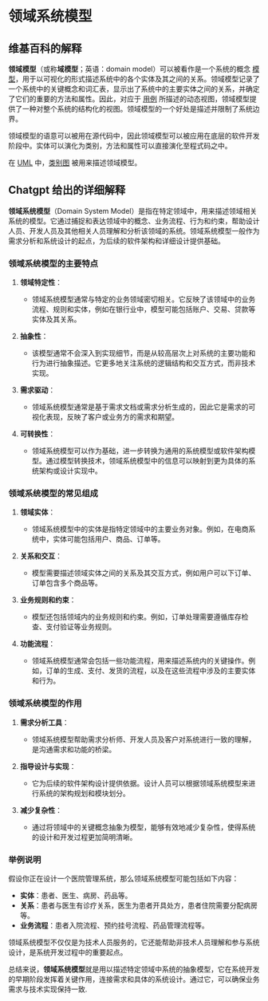 # 领域系统模型

## 维基百科的解释

**领域模型**（或称**域模型**；英语：domain model）可以被看作是一个系统的概念 [模型](https://zh.wikipedia.org/wiki/%E6%A8%A1%E5%9E%8B "模型")，用于以可视化的形式描述系统中的各个实体及其之间的关系。领域模型记录了一个系统中的关键概念和词汇表，显示出了系统中的主要实体之间的关系，并确定了它们的重要的方法和属性。因此，对应于 [用例](https://zh.wikipedia.org/wiki/%E7%94%A8%E4%BE%8B "用例") 所描述的动态视图，领域模型提供了一种对整个系统的结构化的视图。领域模型的一个好处是描述并限制了系统边界。

领域模型的语意可以被用在源代码中，因此领域模型可以被应用在底层的软件开发阶段中。实体可以演化为类别，方法和属性可以直接演化至程式码之中。

在 [UML](https://zh.wikipedia.org/wiki/UML "UML") 中，[类别图](https://zh.wikipedia.org/wiki/%E9%A1%9E%E5%88%A5%E5%9C%96 "类别图") 被用来描述领域模型。

## Chatgpt 给出的详细解释

**领域系统模型**（Domain System Model）是指在特定领域中，用来描述领域相关系统的模型。它通过捕捉和表达领域中的概念、业务流程、行为和约束，帮助设计人员、开发人员及其他相关人员理解和分析该领域的系统。领域系统模型一般作为需求分析和系统设计的起点，为后续的软件架构和详细设计提供基础。

### 领域系统模型的主要特点

1. **领域特定性**：
   - 领域系统模型通常与特定的业务领域密切相关。它反映了该领域中的业务流程、规则和实体，例如在银行业中，模型可能包括账户、交易、贷款等实体及其关系。

2. **抽象性**：
   - 该模型通常不会深入到实现细节，而是从较高层次上对系统的主要功能和行为进行抽象描述。它更多地关注系统的逻辑结构和交互方式，而非技术实现。

3. **需求驱动**：
   - 领域系统模型通常是基于需求文档或需求分析生成的，因此它是需求的可视化表现，反映了客户或业务方的需求和期望。

4. **可转换性**：
   - 领域系统模型可以作为基础，进一步转换为通用的系统模型或软件架构模型。通过模型转换技术，领域系统模型中的信息可以映射到更为具体的系统架构或设计实现中。

### 领域系统模型的常见组成

1. **领域实体**：
   - 领域系统模型中的实体是指特定领域中的主要业务对象。例如，在电商系统中，实体可能包括用户、商品、订单等。

2. **关系和交互**：
   - 模型需要描述领域实体之间的关系及其交互方式，例如用户可以下订单、订单包含多个商品等。

3. **业务规则和约束**：
   - 模型还包括领域内的业务规则和约束。例如，订单处理需要遵循库存检查、支付验证等业务规则。

4. **功能流程**：
   - 领域系统模型通常会包括一些功能流程，用来描述系统内的关键操作。例如，订单的生成、支付、发货的流程，以及在这些流程中涉及的主要实体和行为。

### 领域系统模型的作用

1. **需求分析工具**：
   - 领域系统模型帮助需求分析师、开发人员及客户对系统进行一致的理解，是沟通需求和功能的桥梁。

2. **指导设计与实现**：
   - 它为后续的软件架构设计提供依据。设计人员可以根据领域系统模型来进行系统的架构规划和模块划分。

3. **减少复杂性**：
   - 通过将领域中的关键概念抽象为模型，能够有效地减少复杂性，使得系统的设计和开发过程更加简明清晰。

### 举例说明

假设你正在设计一个医院管理系统，那么领域系统模型可能包括如下内容：

- **实体**：患者、医生、病房、药品等。
- **关系**：患者与医生有诊疗关系，医生为患者开具处方，患者住院需要分配病房等。
- **业务流程**：患者入院流程、预约挂号流程、药品管理流程等。

领域系统模型不仅仅是为技术人员服务的，它还能帮助非技术人员理解和参与系统设计，是系统开发过程中的重要起点。

总结来说，**领域系统模型**就是用以描述特定领域中系统的抽象模型，它在系统开发的早期阶段发挥着关键作用，连接需求和具体的系统设计。通过它，可以确保业务需求与技术实现保持一致.
